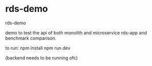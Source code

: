 # rds-demo
rds-demo

demo to test the api of both monolith and microservice rds-app and benchmark comparison.


to run:
npm install
npm run dev

(backend needs to be running ofc)